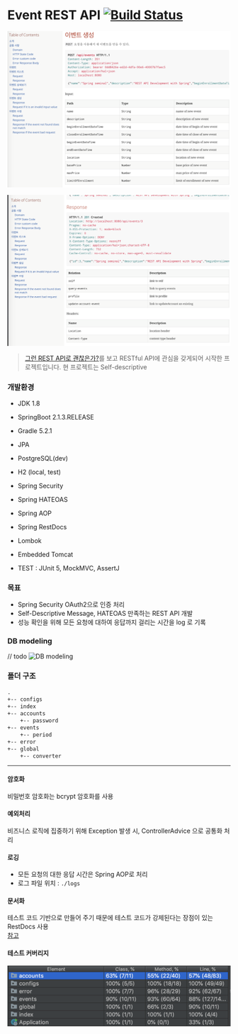 # Event REST API [![Build Status](https://travis-ci.org/juyoungyoo/spring-boot-rest-api.svg?branch=master)](https://travis-ci.org/juyoungyoo/spring-boot-rest-api)

![asciidoc-example](./asserts/asciidoc-example.png)

![asciidoc-example-2](./asserts/asciidoc-example-2.png)

> [그런 REST API로 괜찮은가?](https://tv.naver.com/v/2292653)를 보고 RESTful API에 관심을 갖게되어 시작한
프로젝트입니다. 
현 프로젝트는 Self-descriptive 



### 개발환경
- JDK 1.8
- SpringBoot 2.1.3.RELEASE
- Gradle 5.2.1  
- JPA

- PostgreSQL(dev)
- H2 (local, test)

- Spring Security
- Spring HATEOAS
- Spring AOP
- Spring RestDocs

- Lombok
- Embedded Tomcat
- TEST : JUnit 5, MockMVC, AssertJ

### 목표
- Spring Security OAuth2으로 인증 처리
- Self-Descriptive Message, HATEOAS 만족하는 REST API 개발
- 성능 확인을 위해 모든 요청에 대하여 응답까지 걸리는 시간을 log 로 기록

### DB modeling
// todo 
![DB modeling](./asserts/DB_ERD.png)

### 폴더 구조
```
.
+-- configs
+-- index
+-- accounts
    +-- password
+-- events
    +-- period  
+-- error
+-- global
    +-- converter
```
  
----

#### 암호화
비밀번호 암호화는 bcrypt 암호화를 사용

#### 예외처리
비즈니스 로직에 집중하기 위해 Exception 발생 시, ControllerAdvice 으로 공통화 처리
 
#### 로깅
- 모든 요청의 대한 응답 시간은 Spring AOP로 처리
- 로그 파일 위치 : `./logs`

#### 문서화
테스트 코드 기반으로 만들어 주기 때문에 테스트 코드가 강제된다는 장점이 있는 RestDocs 사용      
[참고](./docs/index.html)

#### 테스트 커버리지
![test coverage](./asserts/coverage.png)